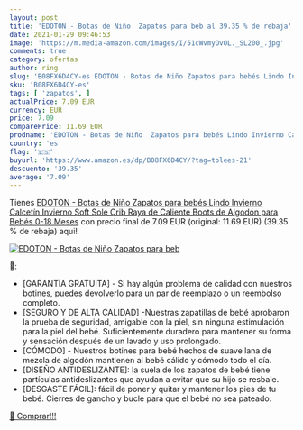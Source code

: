 ```yaml
---
layout: post
title: 'EDOTON - Botas de Niño  Zapatos para beb al 39.35 % de rebaja'
date: 2021-01-29 09:46:53
image: 'https://m.media-amazon.com/images/I/51cWvmyOvOL._SL200_.jpg'
comments: true
category: ofertas
author: ring
slug: 'B08FX6D4CY-es EDOTON - Botas de Niño Zapatos para bebés Lindo Invierno...'
sku: 'B08FX6D4CY-es'
tags: [ 'zapatos', ]
actualPrice: 7.09 EUR
currency: EUR
price: 7.09
comparePrice: 11.69 EUR
prodname: 'EDOTON - Botas de Niño  Zapatos para bebés Lindo Invierno Calcetín Invierno Soft Sole Crib Raya de Caliente Boots de Algodón para Bebés 0-18 Meses'
country: 'es'
flag: '🇪🇸'
buyurl: 'https://www.amazon.es/dp/B08FX6D4CY/?tag=tolees-21'
descuento: '39.35'
average: '7.09'
---
```


Tienes [EDOTON - Botas de Niño  Zapatos para bebés Lindo Invierno Calcetín Invierno Soft Sole Crib Raya de Caliente Boots de Algodón para Bebés 0-18 Meses](https://www.amazon.es/dp/B08FX6D4CY/?tag=tolees-21) con precio final de  7.09 EUR (original: 11.69 EUR) (39.35 %  de rebaja) aqui!

[![EDOTON - Botas de Niño  Zapatos para beb](https://m.media-amazon.com/images/I/51cWvmyOvOL._SL200_.jpg)](https://www.amazon.es/dp/B08FX6D4CY/?tag=tolees-21)

🔎:

- [GARANTÍA GRATUITA] - Si hay algún problema de calidad con nuestros botines, puedes devolverlo para un par de reemplazo o un reembolso completo.
- [SEGURO Y DE ALTA CALIDAD] -Nuestras zapatillas de bebé aprobaron la prueba de seguridad, amigable con la piel, sin ninguna estimulación para la piel del bebé. Suficientemente duradero para mantener su forma y sensación después de un lavado y uso prolongado.
- [CÓMODO] - Nuestros botines para bebé hechos de suave lana de mezcla de algodón mantienen al bebé cálido y cómodo todo el día.
- [DISEÑO ANTIDESLIZANTE]: la suela de los zapatos de bebé tiene partículas antideslizantes que ayudan a evitar que su hijo se resbale.
- [DESGASTE FÁCIL]: fácil de poner y quitar y mantener los pies de tu bebé. Cierres de gancho y bucle para que el bebé no sea pateado.

[🛒 Comprar!!!](https://www.amazon.es/dp/B08FX6D4CY/?tag=tolees-21)
